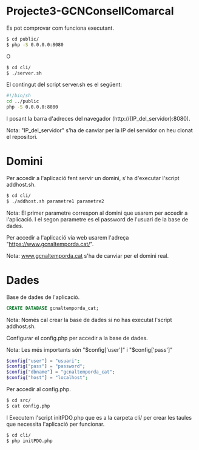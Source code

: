 # Projecte3-GCNConsellComarcal

Es pot comprovar com funciona executant.

```sh
$ cd public/
$ php -S 0.0.0.0:8080
```

O

```sh
$ cd cli/
$ ./server.sh
```

El contingut del script server.sh es el següent:

```sh
#!/bin/sh
cd ../public
php -S 0.0.0.0:8080
```

I posant la barra d'adreces del navegador (http://{IP_del_servidor}:8080).

Nota: "IP_del_servidor" s'ha de canviar per la IP del servidor on heu clonat el repositori.

# Domini

Per accedir a l'aplicació fent servir un domini, s'ha d'executar l'script addhost.sh.

```sh
$ cd cli/
$ ./addhost.sh parametre1 parametre2
```

Nota: El primer parametre correspon al domini que usarem per accedir a l'aplicació. I el segon parametre es el password de l'usuari de la base de dades.

Per accedir a l'aplicació via web usarem l'adreça "https://www.gcnaltemporda.cat/".

Nota: www.gcnaltemporda.cat s'ha de canviar per el domini real.

# Dades

Base de dades de l'aplicació.

```sql
CREATE DATABASE gcnaltemporda_cat;
```

Nota: Només cal crear la base de dades si no has executat l'script addhost.sh.

Configurar el config.php per accedir a la base de dades.

Nota: Les més importants són "$config['user']" i "$config['pass']"

```php
$config["user"] = "usuari";
$config["pass"] = "password";
$config["dbname"] = "gcnaltemporda_cat";
$config["host"] = "localhost";
```

Per accedir al config.php.

```sh
$ cd src/
$ cat config.php
```

I Executem l'script initPDO.php que es a la carpeta cli/ per crear les taules que necessita l'aplicació per funcionar.

```sh
$ cd cli/
$ php initPDO.php
```
